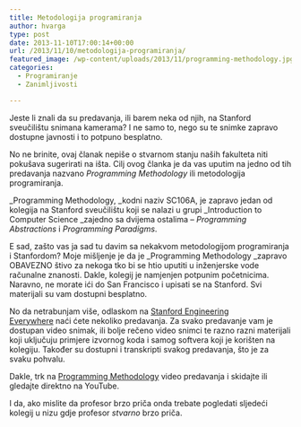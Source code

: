 ```yaml
---
title: Metodologija programiranja
author: hvarga
type: post
date: 2013-11-10T17:00:14+00:00
url: /2013/11/10/metodologija-programiranja/
featured_image: /wp-content/uploads/2013/11/programming-methodology.jpg
categories:
  - Programiranje
  - Zanimljivosti

---
```

Jeste li znali da su predavanja, ili barem neka od njih, na Stanford sveučilištu snimana kamerama? I ne samo to, nego su te snimke zapravo dostupne javnosti i to potpuno besplatno.

No ne brinite, ovaj članak nepiše o stvarnom stanju naših fakulteta niti pokušava sugerirati na išta. Cilj ovog članka je da vas uputim na jedno od tih predavanja nazvano _Programming Methodology_ ili metodologija programiranja.<!--more-->

_Programming Methodology, _kodni naziv SC106A, je zapravo jedan od kolegija na Stanford sveučilištu koji se nalazi u grupi _Introduction to Computer Science _zajedno sa dvijema ostalima &#8211; _Programming Abstractions_ i _Programming Paradigms_.

E sad, zašto vas ja sad tu davim sa nekakvom metodologijom programiranja i Stanfordom? Moje mišljenje je da je _Programming Methodology _zapravo OBAVEZNO štivo za nekoga tko bi se htio uputiti u inženjerske vode računalne znanosti. Dakle, kolegij je namjenjen potpunim početnicima. Naravno, ne morate ići do San Francisco i upisati se na Stanford. Svi materijali su vam dostupni besplatno.

No da netrabunjam više, odlaskom na <a title="Stanford Engineering Everywhere" href="http://see.stanford.edu/" target="_blank">Stanford Engineering Everywhere</a> naći ćete nekoliko predavanja. Za svako predavanje vam je dostupan video snimak, ili bolje rečeno video snimci te razno razni materijali koji uključuju primjere izvornog koda i samog softvera koji je korišten na kolegiju. Također su dostupni i transkripti svakog predavanja, što je za svaku pohvalu.

Dakle, trk na <a title="Programming Methodology" href="http://see.stanford.edu/see/lecturelist.aspx?coll=824a47e1-135f-4508-a5aa-866adcae1111" target="_blank">Programming Methodology</a> video predavanja i skidajte ili gledajte direktno na YouTube.

I da, ako mislite da profesor brzo priča onda trebate pogledati sljedeći kolegij u nizu gdje profesor _stvarno_ brzo priča.